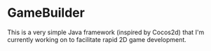 GameBuilder
===========

This is a very simple Java framework (inspired by Cocos2d) that I'm currently working on to facilitate rapid 2D game development.
